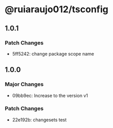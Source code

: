 # @ruiaraujo012/tsconfig

## 1.0.1

### Patch Changes

- 5ff5242: change package scope name

## 1.0.0

### Major Changes

- 09bb9ec: Increase to the version v1

### Patch Changes

- 22e192b: changesets test
